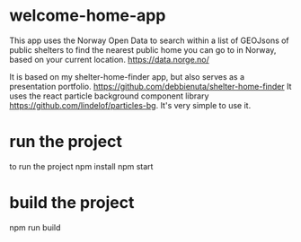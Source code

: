 # welcome-home-app
This app uses the Norway Open Data to search within a list of GEOJsons of public shelters to find the nearest public home you can go to in Norway, based on your current location.
https://data.norge.no/

It is based on my shelter-home-finder app, but also serves as a presentation portfolio. https://github.com/debbienuta/shelter-home-finder
It uses the react particle background component library https://github.com/lindelof/particles-bg. It's very simple to use it. 

# run the project
to run the project
npm install
npm start

# build the project
npm run build


